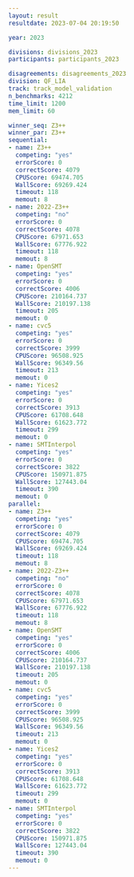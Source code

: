 ```yaml
---
layout: result
resultdate: 2023-07-04 20:19:50

year: 2023

divisions: divisions_2023
participants: participants_2023

disagreements: disagreements_2023
division: QF_LIA
track: track_model_validation
n_benchmarks: 4212
time_limit: 1200
mem_limit: 60

winner_seq: Z3++
winner_par: Z3++
sequential:
- name: Z3++
  competing: "yes"
  errorScore: 0
  correctScore: 4079
  CPUScore: 69474.705
  WallScore: 69269.424
  timeout: 118
  memout: 8
- name: 2022-Z3++
  competing: "no"
  errorScore: 0
  correctScore: 4078
  CPUScore: 67971.653
  WallScore: 67776.922
  timeout: 118
  memout: 8
- name: OpenSMT
  competing: "yes"
  errorScore: 0
  correctScore: 4006
  CPUScore: 210164.737
  WallScore: 210197.138
  timeout: 205
  memout: 0
- name: cvc5
  competing: "yes"
  errorScore: 0
  correctScore: 3999
  CPUScore: 96508.925
  WallScore: 96349.56
  timeout: 213
  memout: 0
- name: Yices2
  competing: "yes"
  errorScore: 0
  correctScore: 3913
  CPUScore: 61708.648
  WallScore: 61623.772
  timeout: 299
  memout: 0
- name: SMTInterpol
  competing: "yes"
  errorScore: 0
  correctScore: 3822
  CPUScore: 150971.875
  WallScore: 127443.04
  timeout: 390
  memout: 0
parallel:
- name: Z3++
  competing: "yes"
  errorScore: 0
  correctScore: 4079
  CPUScore: 69474.705
  WallScore: 69269.424
  timeout: 118
  memout: 8
- name: 2022-Z3++
  competing: "no"
  errorScore: 0
  correctScore: 4078
  CPUScore: 67971.653
  WallScore: 67776.922
  timeout: 118
  memout: 8
- name: OpenSMT
  competing: "yes"
  errorScore: 0
  correctScore: 4006
  CPUScore: 210164.737
  WallScore: 210197.138
  timeout: 205
  memout: 0
- name: cvc5
  competing: "yes"
  errorScore: 0
  correctScore: 3999
  CPUScore: 96508.925
  WallScore: 96349.56
  timeout: 213
  memout: 0
- name: Yices2
  competing: "yes"
  errorScore: 0
  correctScore: 3913
  CPUScore: 61708.648
  WallScore: 61623.772
  timeout: 299
  memout: 0
- name: SMTInterpol
  competing: "yes"
  errorScore: 0
  correctScore: 3822
  CPUScore: 150971.875
  WallScore: 127443.04
  timeout: 390
  memout: 0
---
```

